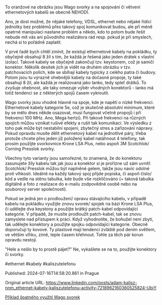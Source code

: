 To oranžové na obrázku jsou Wago svorky a na spojování či větvení ethernetových kabelů se obecně NEHODÍ.

Ano, je dost možné, že nějaké telefony, VDSL, ethernet nebo nějaké řídící jednotky bez problémů přes takový spoj komunikovat budou, ale při méně opatrné manipulaci nastane problém a někdo, kdo to potom bude řešit nebude mít vás ani původního realizátora rád resp. pokud je při smyslech, nechá si to pořádně zaplatit.

V prvé řadě bych chtěl zmínit, že existují ethernetové kabely na pokládku, ty obyčejně obsahují 8 žil s tím, že každá je řešená jako jeden drátek s vlastní izolací. Takové kabely se obyčejně zakončují tzv. keystonem, což je samičí konektor. Několik desítek jich je vidět na druhém obrázku v tzv. patchovacích polích, kde se sbíhají kabely typicky z celého patra či budovy.
Potom jsou tu výrazně ohebnější kabely na dočasné propoje, ty také obsahují 8 žil, ale každá je realizovaná jako lanko, tedy spleť drátků. To zvyšuje ohebnost, ale taky omezuje výběr vhodných konektorů - lanko má totiž tendenci se z některých spojů časem vykroutit.

Wago svorky jsou vhodné hlavně na spoje, kde je napětí o nízké frekvenci. Ethernetové kabely kategorie 5e, což je skutečně absolutní minimum, které by se mělo dnes někde osazovat, musí fungovat včetně propojů i při frekvenci 100 MHz. Ano, Mega hertzů. Při takové frekvenci na různých spojích můžou vznikat rušivé efekty a rušit tak komunikaci. Ve výsledku z toho pak může být nestabilní spojení, zbytečný stres a zařizování nápravy. Pokud opravdu musíte dělit ethernetový kabel na jednotlivé páry, třeba protože chcete přes jeden již položený kabel natáhnout 4 telefony, tak prosím použijte svorkovnice Krone LSA Plus, nebo aspoň 3M Scotchlok/ Corning Presslok svorky.

Všechny tyto varianty jsou samořezné, to znamená, že do konektoru zasunujete žíly kabelu tak jak jsou a konektor si je prořízne už sám uvnitř. Scotchlok/ Presslok můžou být naplněné gelem, takže jsou navíc odolné proti vlhkosti. Ideálně na každý takový spoj přijde popiska, či aspoň číslo/ kód a vedle na stěnu tabulka, kde bude vše rozklíčováno (+ taková tabulka digitálně a foto z realizace do e-mailu zodpovědné osobě nebo na souborový server společnosti).

Pokud se jedná jen o prodloužení/ opravu stávajícího kabelu, v případě kabelu na pokládku využijte znovu svorek/ spojek na bázi Krone LSA Plus, či udělejte dva keystony a použijte krátký patch-kabel odpovídající kategorie.
V případě, že musíte prodloužit patch-kabel, tak se znovu zamyslete nad přístupem k práci. Když vyhodnotíte, že bohužel není zbytí, tak udělejte konektory a použijte spojku odpovídající kategorie. Obecně doporučuji ty kovové. Ty plastové mají tendenci zvláště pod dením světlem, ve větším vlhku, zimě, teple časem křehnout. Tohle za těch pár korun opravdu nestojí.

"Hele a nešlo by to prostě pájet?" Ne, vykašlete se na to, použijte konektory či svorky.

#ethernet #kabely #kaliszutelefonu


Published: 2024-07-16T14:58:20.861 in Prague

Original article URL: https://www.linkedin.com/posts/adam-kalisz-nnm_ethernet-kabely-kaliszutelefonu-activity-7218962160360525824-UbiY

[Příklad špatného využití Wago svorek](./media/Sauny-Vltava-wago.jpg)[](./media/Sauny-Vltava-rack.jpg)